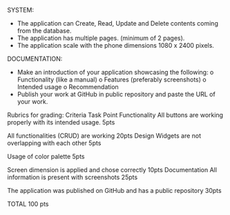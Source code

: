 SYSTEM:
* The application can Create, Read, Update and Delete contents coming from the database. 
* The application has multiple pages. (minimum of 2 pages). 
* The application scale with the phone dimensions 1080 x 2400 pixels. 

DOCUMENTATION:
* Make an introduction of your application showcasing the following: 
o Functionality (like a manual)
o Features (preferably screenshots)
o Intended usage
o Recommendation
* Publish your work at GitHub in public repository and paste the URL of your work. 


Rubrics for grading:
Criteria
Task
Point
Functionality
All buttons are working properly with its intended usage.
5pts

All functionalities (CRUD) are working
20pts
Design
Widgets are not overlapping with each other
5pts

Usage of color palette
5pts

Screen dimension is applied and chose correctly
10pts
Documentation
All information is present with screenshots
25pts

The application was published on GitHub and has a public repository
30pts

TOTAL
100 pts